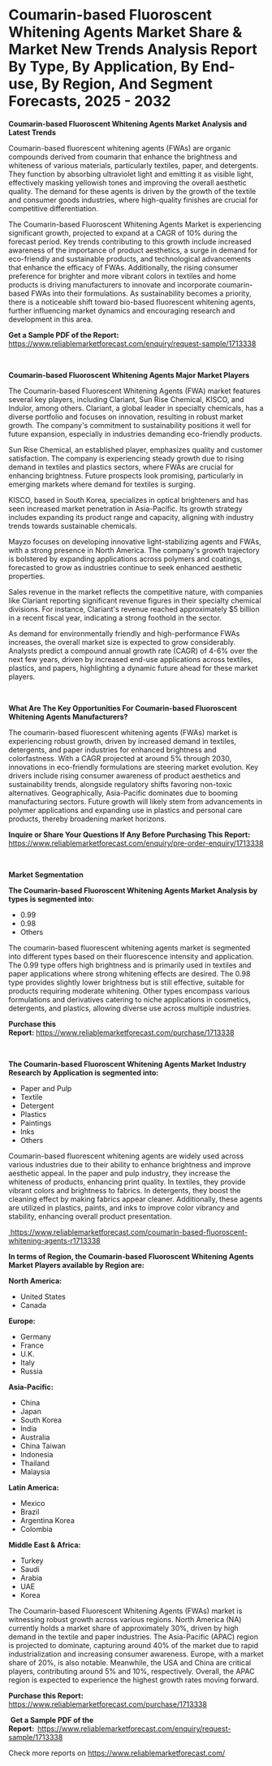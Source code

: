 <p><h1>Coumarin-based Fluoroscent Whitening Agents Market Share & Market New Trends Analysis Report By Type, By Application, By End-use, By Region, And Segment Forecasts, 2025 - 2032</h1></p><p><strong>Coumarin-based Fluoroscent Whitening Agents Market Analysis and Latest Trends</strong></p>
<p><p>Coumarin-based fluorescent whitening agents (FWAs) are organic compounds derived from coumarin that enhance the brightness and whiteness of various materials, particularly textiles, paper, and detergents. They function by absorbing ultraviolet light and emitting it as visible light, effectively masking yellowish tones and improving the overall aesthetic quality. The demand for these agents is driven by the growth of the textile and consumer goods industries, where high-quality finishes are crucial for competitive differentiation.</p><p>The Coumarin-based Fluoroscent Whitening Agents Market is experiencing significant growth, projected to expand at a CAGR of 10% during the forecast period. Key trends contributing to this growth include increased awareness of the importance of product aesthetics, a surge in demand for eco-friendly and sustainable products, and technological advancements that enhance the efficacy of FWAs. Additionally, the rising consumer preference for brighter and more vibrant colors in textiles and home products is driving manufacturers to innovate and incorporate coumarin-based FWAs into their formulations. As sustainability becomes a priority, there is a noticeable shift toward bio-based fluorescent whitening agents, further influencing market dynamics and encouraging research and development in this area.</p></p>
<p><strong>Get a Sample PDF of the Report:&nbsp;</strong> <a href="https://www.reliablemarketforecast.com/enquiry/request-sample/1713338?utm_campaign=1874&utm_medium=2&utm_source=Github&utm_content=ia&utm_term=11012025&utm_id=coumarin-based-fluoroscent-whitening-agents">https://www.reliablemarketforecast.com/enquiry/request-sample/1713338</a></p>
<p>&nbsp;</p>
<p><strong>Coumarin-based Fluoroscent Whitening Agents Major Market Players</strong></p>
<p><p>The Coumarin-based Fluorescent Whitening Agents (FWA) market features several key players, including Clariant, Sun Rise Chemical, KISCO, and Indulor, among others. Clariant, a global leader in specialty chemicals, has a diverse portfolio and focuses on innovation, resulting in robust market growth. The company's commitment to sustainability positions it well for future expansion, especially in industries demanding eco-friendly products.</p><p>Sun Rise Chemical, an established player, emphasizes quality and customer satisfaction. The company is experiencing steady growth due to rising demand in textiles and plastics sectors, where FWAs are crucial for enhancing brightness. Future prospects look promising, particularly in emerging markets where demand for textiles is surging.</p><p>KISCO, based in South Korea, specializes in optical brighteners and has seen increased market penetration in Asia-Pacific. Its growth strategy includes expanding its product range and capacity, aligning with industry trends towards sustainable chemicals.</p><p>Mayzo focuses on developing innovative light-stabilizing agents and FWAs, with a strong presence in North America. The company's growth trajectory is bolstered by expanding applications across polymers and coatings, forecasted to grow as industries continue to seek enhanced aesthetic properties.</p><p>Sales revenue in the market reflects the competitive nature, with companies like Clariant reporting significant revenue figures in their specialty chemical divisions. For instance, Clariant's revenue reached approximately $5 billion in a recent fiscal year, indicating a strong foothold in the sector.</p><p>As demand for environmentally friendly and high-performance FWAs increases, the overall market size is expected to grow considerably. Analysts predict a compound annual growth rate (CAGR) of 4-6% over the next few years, driven by increased end-use applications across textiles, plastics, and papers, highlighting a dynamic future ahead for these market players.</p></p>
<p>&nbsp;</p>
<p><strong>What Are The Key Opportunities For Coumarin-based Fluoroscent Whitening Agents Manufacturers?</strong></p>
<p><p>The coumarin-based fluorescent whitening agents (FWAs) market is experiencing robust growth, driven by increased demand in textiles, detergents, and paper industries for enhanced brightness and colorfastness. With a CAGR projected at around 5% through 2030, innovations in eco-friendly formulations are steering market evolution. Key drivers include rising consumer awareness of product aesthetics and sustainability trends, alongside regulatory shifts favoring non-toxic alternatives. Geographically, Asia-Pacific dominates due to booming manufacturing sectors. Future growth will likely stem from advancements in polymer applications and expanding use in plastics and personal care products, thereby broadening market horizons.</p></p>
<p><strong>Inquire or Share Your Questions If Any Before Purchasing This Report:</strong> <a href="https://www.reliablemarketforecast.com/enquiry/pre-order-enquiry/1713338?utm_campaign=1874&utm_medium=2&utm_source=Github&utm_content=ia&utm_term=11012025&utm_id=coumarin-based-fluoroscent-whitening-agents">https://www.reliablemarketforecast.com/enquiry/pre-order-enquiry/1713338</a></p>
<p>&nbsp;</p>
<p><strong>Market Segmentation</strong></p>
<p><strong>The Coumarin-based Fluoroscent Whitening Agents Market Analysis by types is segmented into:</strong></p>
<p><ul><li>0.99</li><li>0.98</li><li>Others</li></ul></p>
<p><p>The coumarin-based fluorescent whitening agents market is segmented into different types based on their fluorescence intensity and application. The 0.99 type offers high brightness and is primarily used in textiles and paper applications where strong whitening effects are desired. The 0.98 type provides slightly lower brightness but is still effective, suitable for products requiring moderate whitening. Other types encompass various formulations and derivatives catering to niche applications in cosmetics, detergents, and plastics, allowing diverse use across multiple industries.</p></p>
<p><strong>Purchase this Report:&nbsp;</strong><a href="https://www.reliablemarketforecast.com/purchase/1713338?utm_campaign=1874&utm_medium=2&utm_source=Github&utm_content=ia&utm_term=11012025&utm_id=coumarin-based-fluoroscent-whitening-agents">https://www.reliablemarketforecast.com/purchase/1713338</a></p>
<p>&nbsp;</p>
<p><strong>The Coumarin-based Fluoroscent Whitening Agents Market Industry Research by Application is segmented into:</strong></p>
<p><ul><li>Paper and Pulp</li><li>Textile</li><li>Detergent</li><li>Plastics</li><li>Paintings</li><li>Inks</li><li>Others</li></ul></p>
<p><p>Coumarin-based fluorescent whitening agents are widely used across various industries due to their ability to enhance brightness and improve aesthetic appeal. In the paper and pulp industry, they increase the whiteness of products, enhancing print quality. In textiles, they provide vibrant colors and brightness to fabrics. In detergents, they boost the cleaning effect by making fabrics appear cleaner. Additionally, these agents are utilized in plastics, paints, and inks to improve color vibrancy and stability, enhancing overall product presentation.</p></p>
<p><a href="https://www.reliablemarketforecast.com/coumarin-based-fluoroscent-whitening-agents-r1713338?utm_campaign=1874&utm_medium=2&utm_source=Github&utm_content=ia&utm_term=11012025&utm_id=coumarin-based-fluoroscent-whitening-agents">&nbsp;https://www.reliablemarketforecast.com/coumarin-based-fluoroscent-whitening-agents-r1713338</a></p>
<p><strong>In terms of Region, the Coumarin-based Fluoroscent Whitening Agents Market Players available by Region are:</strong></p>
<p>
    <p> <strong> North America: </strong>
        <ul>
            <li>United States</li>
            <li>Canada</li>
        </ul>
        </p> 
    <p> <strong> Europe: </strong>
        <ul>
            <li>Germany</li>
            <li>France</li>
            <li>U.K.</li>
            <li>Italy</li>
            <li>Russia</li>
        </ul>
        </p> 
    <p> <strong> Asia-Pacific: </strong>
        <ul>
            <li>China</li>
            <li>Japan</li>
            <li>South Korea</li>
            <li>India</li>
            <li>Australia</li>
            <li>China Taiwan</li>
            <li>Indonesia</li>
            <li>Thailand</li>
            <li>Malaysia</li>
        </ul>
        </p> 
    <p> <strong> Latin America: </strong>
        <ul>
            <li>Mexico</li>
            <li>Brazil</li>
            <li>Argentina Korea</li>
            <li>Colombia</li>
        </ul>
        </p> 
    <p> <strong> Middle East & Africa: </strong>
        <ul>
            <li>Turkey</li>
            <li>Saudi</li>
            <li>Arabia</li>
            <li>UAE</li>
            <li>Korea</li>
        </ul>
    </p>
    </p>
<p><p>The Coumarin-based Fluorescent Whitening Agents (FWAs) market is witnessing robust growth across various regions. North America (NA) currently holds a market share of approximately 30%, driven by high demand in the textile and paper industries. The Asia-Pacific (APAC) region is projected to dominate, capturing around 40% of the market due to rapid industrialization and increasing consumer awareness. Europe, with a market share of 20%, is also notable. Meanwhile, the USA and China are critical players, contributing around 5% and 10%, respectively. Overall, the APAC region is expected to experience the highest growth rates moving forward.</p></p>
<p><strong>Purchase this Report: </strong><a href="https://www.reliablemarketforecast.com/purchase/1713338?utm_campaign=1874&utm_medium=2&utm_source=Github&utm_content=ia&utm_term=11012025&utm_id=coumarin-based-fluoroscent-whitening-agents">https://www.reliablemarketforecast.com/purchase/1713338</a></p>
<p>&nbsp;<strong>Get a Sample PDF of the Report:&nbsp;&nbsp;</strong><a href="https://www.reliablemarketforecast.com/enquiry/request-sample/1713338?utm_campaign=1874&utm_medium=2&utm_source=Github&utm_content=ia&utm_term=11012025&utm_id=coumarin-based-fluoroscent-whitening-agents">https://www.reliablemarketforecast.com/enquiry/request-sample/1713338</a></p>
<p><strong></strong></p>
<p>Check more reports on <a href="https://www.reliablemarketforecast.com/?utm_campaign=1874&utm_medium=2&utm_source=Github&utm_content=ia&utm_term=11012025&utm_id=coumarin-based-fluoroscent-whitening-agents">https://www.reliablemarketforecast.com/</a></p>